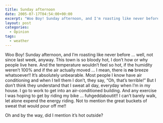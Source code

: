 ```yaml
---
title: Sunday afternoon
date: 2005-07-17T04:54:00+00:00
excerpt: "Woo Boy! Sunday afternoon, and I'm roasting like never before ... well, not since last week, anyway. This town is so"
layout: post
categories:
  - Opinion
tags:
  - weather
---
```

Woo Boy! Sunday afternoon, and I&#8217;m roasting like never before &#8230; well, not since last week, anyway. This town is so bloody hot, I don&#8217;t how or why people live here. And the temperature wouldn&#8217;t feel so hot, if the humidity weren&#8217;t 100% and if the air actually moved &#8230; I mean, there is <span style="font-weight: bold;">no</span> breeze whatsoever!! It&#8217;s absolutely unbearable. Most people I know have air conditioning and when I tell them I don&#8217;t, they say, &#8220;Oh, that&#8217;s terrible!&#8221; But I don&#8217;t think they understand that I sweat all day, everyday when I&#8217;m in my house. I go to work to get into an air-conditioned building. And any exercise I was hoping to get by riding my bike &#8230; fuhgeddaboutit!! I can&#8217;t barely walk, let alone expend the energy riding. Not to mention the great buckets of sweat that would pour off me!!

Oh and by the way, did I mention it&#8217;s hot outside?